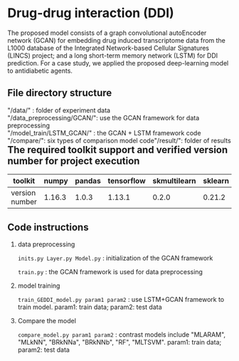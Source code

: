 # Drug-drug interaction (DDI)
The proposed model consists of a graph convolutional autoEncoder network (GCAN) for embedding drug induced transcriptome data from the L1000 database of the Integrated Network-based Cellular Signatures (LINCS) project; and a long short-term memory network (LSTM) for DDI prediction. For a case study, we applied the proposed deep-learning model to antidiabetic agents.

## File directory structure
<div>
    <div style="float:left">"/data/"                  : folder of experiment data</div>
</div>

<div>
    <div style="float:left">"/data_preprocessing/GCAN/": use the GCAN framework for data preprocessing</div>
</div>

<div>
    <div style="float:left">"/model_train/LSTM_GCAN/" : the GCAN + LSTM framework code</div>
</div>

<div>
    <div style="float:left">"/compare/": six types of comparison model code </div>
</div>

<div>
    <div style="float:left">"/result/": folder of results</div>
</div>

## The required toolkit support and verified version number for project execution

| toolkit    | numpy  |pandas  |tensorflow |skmultilearn  |sklearn  |
| ----------| -------| -------| ----------| -------------| --------| 
| version number    | 1.16.3|1.0.3| 1.13.1| 0.2.0 | 0.21.2|

## Code instructions

1. data preprocessing

   `inits.py Layer.py Model.py` : initialization of the GCAN framework
   
   `train.py` : the GCAN framework is used for data preprocessing
    
2. model training
   
   `train_GEDDI_model.py param1 param2` : use LSTM+GCAN framework to train model. param1: train data; param2: test data

3. Compare the model

   `compare_model.py param1 param2`  : contrast models include "MLARAM", "MLkNN", "BRkNNa", "BRkNNb", "RF", "MLTSVM". param1: train data; param2: test data
    
    
    
